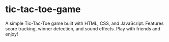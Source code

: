 # tic-tac-toe-game
A simple Tic-Tac-Toe game built with HTML, CSS, and JavaScript. Features score tracking, winner detection, and sound effects. Play with friends and enjoy!
